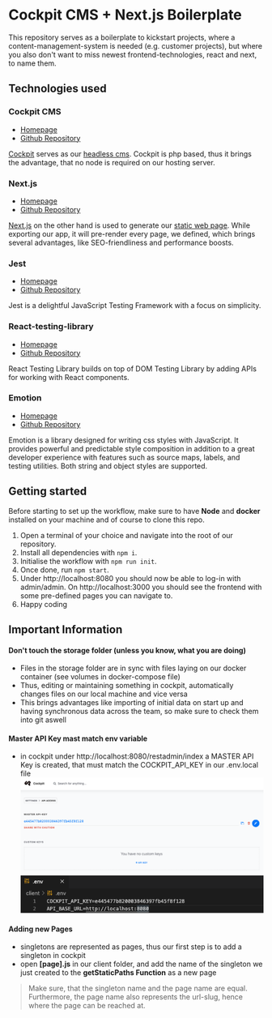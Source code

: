 # Cockpit CMS + Next.js Boilerplate

This repository serves as a boilerplate to kickstart projects, where a content-management-system is needed (e.g. customer projects), but where you also don't want to miss newest frontend-technologies, react and next, to name them.

## Technologies used

### Cockpit CMS

- [Homepage](https://getcockpit.com)
- [Github Repository](https://github.com/agentejo/cockpit)

[Cockpit](https://getcockpit.com) serves as our [headless cms](https://en.wikipedia.org/wiki/Headless_content_management_system). Cockpit is php based, thus it brings the advantage, that no node is required on our hosting server.

### Next.js

- [Homepage](https://nextjs.org/)
- [Github Repository](https://github.com/vercel/next.js/)

[Next.js](https://nextjs.org/) on the other hand is used to generate our [static web page](https://en.wikipedia.org/wiki/Static_web_page). While exporting our app, it will pre-render every page, we defined, which brings several advantages, like SEO-friendliness and performance boosts.

### Jest 

- [Homepage](https://jestjs.io/)
- [Github Repository](https://github.com/facebook/jest)

Jest is a delightful JavaScript Testing Framework with a focus on simplicity.

### React-testing-library

- [Homepage](https://testing-library.com/)
- [Github Repository](https://github.com/testing-library)

React Testing Library builds on top of DOM Testing Library by adding APIs for working with React components.

### Emotion

- [Homepage](https://emotion.sh/docs/introduction)
- [Github Repository](https://github.com/emotion-js/emotion)

Emotion is a library designed for writing css styles with JavaScript. It provides powerful and predictable style composition in addition to a great developer experience with features such as source maps, labels, and testing utilities. Both string and object styles are supported.

## Getting started

Before starting to set up the workflow, make sure to have **Node** and **docker** installed on your machine and of course to clone this repo.

1. Open a terminal of your choice and navigate into the root of our repository.
2. Install all dependencies with `npm i`.
3. Initialise the workflow with `npm run init`.
4. Once done, run `npm start`.
5. Under http://localhost:8080 you should now be able to log-in with admin/admin. On http://localhost:3000 you should see the frontend with some pre-defined pages you can navigate to.
6. Happy coding

## Important Information

#### Don't touch the storage folder (unless you know, what you are doing)

- Files in the storage folder are in sync with files laying on our docker container (see volumes in docker-compose file)
- Thus, editing or maintaining something in cockpit, automatically changes files on our local machine and vice versa
- This brings advantages like importing of initial data on start up and having synchronous data across the team, so make sure to check them into git aswell

#### Master API Key mast match env variable

- in cockpit under http://localhost:8080/restadmin/index a MASTER API Key is created, that must match the COCKPIT_API_KEY in our .env.local file
  ![Cockpit CMS Master API Key](/assets/cockpit-master-api-key.png)
  ![env VARIABLES](/assets/env-vars.png)

#### Adding new Pages

- singletons are represented as pages, thus our first step is to add a singleton in cockpit
- open **[page].js** in our client folder, and add the name of the singleton we just created to the **getStaticPaths Function** as a new page

> Make sure, that the singleton name and the page name are equal. Furthermore, the page name also represents the url-slug, hence where the page can be reached at.
